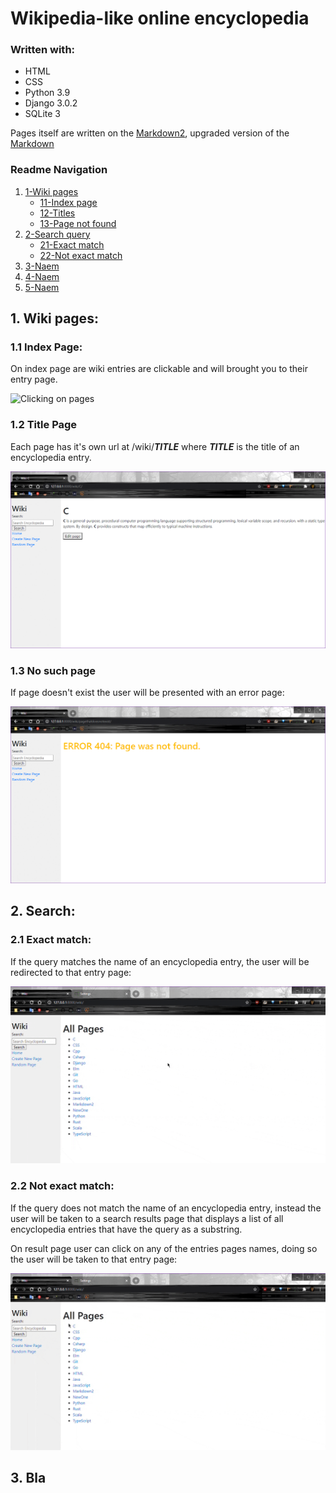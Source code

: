 # Wikipedia-like online encyclopedia

### Written with:

* HTML
* CSS
* Python 3.9
* Django 3.0.2
* SQLite 3

Pages itself are written on the [Markdown2](https://github.com/trentm/python-markdown2), upgraded version of the [Markdown](https://en.wikipedia.org/wiki/Markdown)

### Readme Navigation

1. [1-Wiki pages](#title-page)  
    * [11-Index page](#index-page)
    * [12-Titles](#title-page)
    * [13-Page not found](#no-such-page)
2. [2-Search query](#search)  
    *  [21-Exact match](#exact-match)
    *  [22-Not exact match](#not-exact-match)
3. [3-Naem](#source)  
4. [4-Naem](#source)  
5. [5-Naem](#source)  



## 1. Wiki pages:

### 1.1 Index Page:

On index page are wiki entries are clickable and will brought you to their entry page.

![Clicking on pages](/media/clicking-on-pages.gif) 

### 1.2 Title Page
Each page has it's own url at /wiki/__*TITLE*__ where __*TITLE*__ is the title of an encyclopedia entry.

![Title page](/media/title-pages.gif)

### 1.3 No such page
If page doesn't exist the user will be presented with an error page:

![Search](/media/pages404.gif)
## 2. Search:

### 2.1 Exact match:
If the query matches the name of an encyclopedia entry, the user will be redirected to that entry page:

![Title page](/media/search-exact-match.gif)
### 2.2 Not exact match:

If the query does not match the name of an encyclopedia entry, instead the user will be taken to a search results page that displays a list of all encyclopedia entries that have the query as a substring.

On result page user can click on any of the entries pages names, doing so the user will be taken to that entry page:

![Title page](/media/search-not-exact-match.gif)

## 3. Bla


